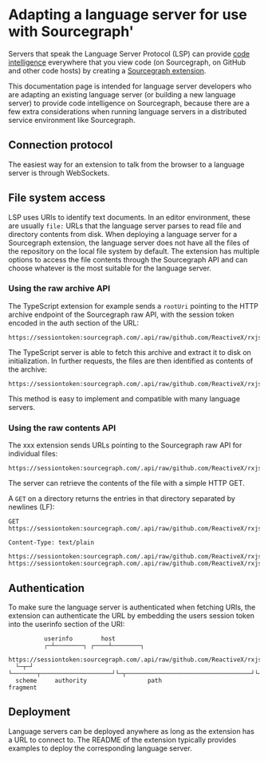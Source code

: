 # Adapting a language server for use with Sourcegraph'

Servers that speak the Language Server Protocol (LSP) can provide [code intelligence](index.md) everywhere that you view code (on Sourcegraph, on GitHub and other code hosts) by creating a [Sourcegraph extension](https://github.com/sourcegraph/sourcegraph-extension-api).

This documentation page is intended for language server developers who are adapting an existing language server (or building a new language server) to provide code intelligence on Sourcegraph, because there are a few extra considerations when running language servers in a distributed service environment like Sourcegraph. 

## Connection protocol

The easiest way for an extension to talk from the browser to a language server is through WebSockets.

## File system access

LSP uses URIs to identify text documents. In an editor environment, these are usually `file:` URLs that the language server parses to read file and directory contents from disk.
When deploying a language server for a Sourcegraph extension, the language server does not have all the files of the repository on the local file system by default.
The extension has multiple options to access the file contents through the Sourcegraph API and can choose whatever is the most suitable for the language server.

### Using the raw archive API

The TypeScript extension for example sends a `rootUri` pointing to the HTTP archive endpoint of the Sourcegraph raw API, with the session token encoded in the auth section of the URL:

```url
https://sessiontoken:sourcegraph.com/.api/raw/github.com/ReactiveX/rxjs.tar
```

The TypeScript server is able to fetch this archive and extract it to disk on initialization.
In further requests, the files are then identified as contents of the archive:

```url
https://sessiontoken:sourcegraph.com/.api/raw/github.com/ReactiveX/rxjs.tar#src/Observable.ts
```

This method is easy to implement and compatible with many language servers.

### Using the raw contents API

The xxx extension sends URLs pointing to the Sourcegraph raw API for individual files:

```url
https://sessiontoken:sourcegraph.com/.api/raw/github.com/ReactiveX/rxjs/-/src/Observable.ts
```

The server can retrieve the contents of the file with a simple HTTP GET.

A `GET` on a directory returns the entries in that directory separated by newlines (LF):

```
GET https://sessiontoken:sourcegraph.com/.api/raw/github.com/ReactiveX/rxjs/-/src
```

```
Content-Type: text/plain

https://sessiontoken:sourcegraph.com/.api/raw/github.com/ReactiveX/rxjs/-/src/operators
https://sessiontoken:sourcegraph.com/.api/raw/github.com/ReactiveX/rxjs/-/src/Observable.ts
```

## Authentication

To make sure the language server is authenticated when fetching URIs, the extension can authenticate the URL by embedding the users session token into the userinfo section of the URI:

```
          userinfo        host
          ┌─┴────────┐ ┌────┴────────┐
  https://sessiontoken:sourcegraph.com/.api/raw/github.com/ReactiveX/rxjs.tar#src/Observable.ts
  └─┬─┘ └───────┬────────────────────┘└─┬───────────────────────────────────┘└──┬─────────────┘
  scheme     authority                 path                                    fragment
```

## Deployment

Language servers can be deployed anywhere as long as the extension has a URL to connect to.
The README of the extension typically provides examples to deploy the corresponding language server.
